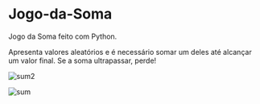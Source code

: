 # Jogo-da-Soma

Jogo da Soma feito com Python.

Apresenta valores aleatórios e é necessário somar um deles até alcançar um valor final. Se a soma ultrapassar, perde!

![sum2](https://user-images.githubusercontent.com/79605319/157743238-1fed4ce3-31a4-4551-900d-03c9f40b7c7f.png)

![sum](https://user-images.githubusercontent.com/79605319/157743656-eeeadaf9-b366-45bb-8973-0e46b7f9c129.png)
